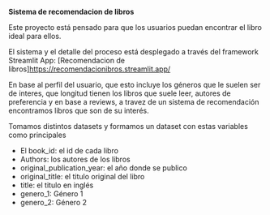 **Sistema de recomendacion de libros**

Este proyecto está pensado para que los usuarios puedan encontrar el libro ideal para ellos.

El sistema y el detalle del proceso está desplegado a través del framework Streamlit App: [Recomendacion de libros]https://recomendacionibros.streamlit.app/

En base al perfil del usuario, que esto incluye los géneros que le suelen ser de interes, que longitud tienen los libros que suele leer, autores de preferencia y en base a reviews, a travez de un sistema de recomendación encontramos libros que son de su interés.

Tomamos distintos datasets y formamos un dataset con estas variables como principales
- El book_id: el id de cada libro 
- Authors: los autores de los libros
- original_publication_year: el año donde se publico
- original_title: el titulo original del libro 
- title: el titulo en inglés
- genero_1: Género 1
- genero_2: Género 2
